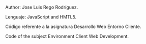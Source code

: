 Author: Jose Luis Rego Rodríguez.

Lenguaje: JavaScript and HMTL5.

Código referente a la asignatura Desarrollo Web Entorno Cliente.

Code of the subject Environment Client Web Development.
